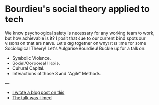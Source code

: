 # Bourdieu's social theory applied to tech

We know psychological safety is necessary for any working team to work, but how achievable is it?
I posit that due to our current blind spots our visions on that are naïve.
Let's dig together on why! It is time for some Sociological Theory!
Let's Vulgarise Bourdieu! Buckle up for a talk on:

* Symbolic Violence.
* Social/Corporeal Hexis.
* Cultural Capital.
* Interactions of those 3 and “Agile” Methods.


—
* [I wrote a blog post on this](https://medium.com/@Romeu/agility-should-pay-attention-to-sociology-b671fd056933)
* [The talk was filmed](http://videos.ncrafts.io/video/342450313)
